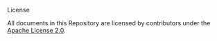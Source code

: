 License

All documents in this Repository are licensed by contributors under the [Apache License 2.0](https://www.apache.org/licenses/LICENSE-2.0#apply).